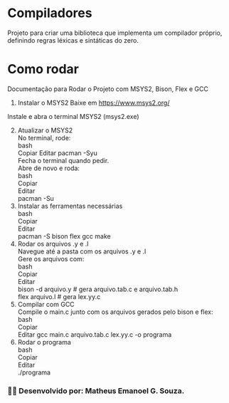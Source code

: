 # Compiladores
Projeto para criar uma biblioteca que implementa um compilador próprio, definindo regras léxicas e sintáticas do zero.
# Como rodar
Documentação para Rodar o Projeto com MSYS2, Bison, Flex e GCC
1. Instalar o MSYS2
Baixe em https://www.msys2.org/

Instale e abra o terminal MSYS2 (msys2.exe)

2. Atualizar o MSYS2  
No terminal, rode:  
bash  
Copiar  Editar  pacman -Syu  
Fecha o terminal quando pedir.  
Abre de novo e roda:  
bash  
Copiar    
Editar  
pacman -Su  
4. Instalar as ferramentas necessárias  
bash  
Copiar  
Editar  
  pacman -S bison flex gcc make
5. Rodar os arquivos .y e .l  
Navegue até a pasta com os arquivos .y e .l  
Gere os arquivos com:  
bash  
Copiar  
Editar  
  bison -d arquivo.y    # gera arquivo.tab.c e arquivo.tab.h  
  flex arquivo.l        # gera lex.yy.c
6. Compilar com GCC  
Compile o main.c junto com os arquivos gerados pelo bison e flex:  
bash  
Copiar  
Editar
gcc main.c arquivo.tab.c lex.yy.c -o programa  
7. Rodar o programa  
bash  
Copiar  
Editar  
./programa
### 👨‍💻 Desenvolvido por: **Matheus Emanoel G. Souza.**   
     

